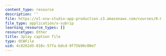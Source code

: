 ```yaml
---
content_type: resource
description: ''
file: https://ol-ocw-studio-app-production.s3.amazonaws.com/courses/8-01sc-classical-mechanics-fall-2016/4c8262d5818c57fabdcd9f75b90c00e7_uhaFP0xEmzM.vtt
file_type: application/x-subrip
learning_resource_types: []
resourcetype: Other
title: 3play caption file
type: OCWFile
uid: 4c8262d5-818c-57fa-bdcd-9f75b90c00e7
---
```

